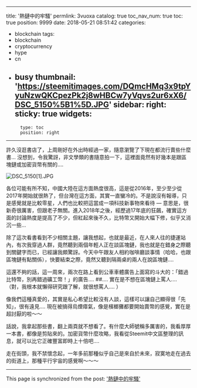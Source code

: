 
---
title: '熱鏈中的牢騷'
permlink: 3vuoxa
catalog: true
toc_nav_num: true
toc: true
position: 9999
date: 2018-05-21 08:51:42
categories:
- blockchain
tags:
- blockchain
- cryptocurrency
- hype
- cn
- busy
thumbnail: 'https://steemitimages.com/DQmcHMq3x9tpYyuNzwQKCpezPk2j8wHBCw7yVqvs2ur6xX6/DSC_5150%5B1%5D.JPG'
sidebar:
    right:
        sticky: true
widgets:
    -
        type: toc
        position: right
---


許久沒逛書店了，上周剛好在外出時經過一家，隨意瀏覽了下現在都流行賣些什麼書... 沒想到，令我驚訝，非文學類的書隨意拍一下，這裡面竟然有好幾本是跟區塊鏈或加密貨幣有關的.... 

![DSC_5150[1].JPG](https://steemitimages.com/DQmcHMq3x9tpYyuNzwQKCpezPk2j8wHBCw7yVqvs2ur6xX6/DSC_5150%5B1%5D.JPG)

各位可能有所不知，中國大陸在這方面熱度很高，這是從2016年，至少至少從2017年開始就很熱了，但台灣在這方面，其實一直蠻冷的。不是說沒有報導，只是感覺就是比較零星，人們也比較把這當成一項科技新事物來看待 — 意思是，很新奇很厲害，但跟老子無關。進入2018年之後，經歷過17年底的狂飆，確實這方面的討論熱度是提高了不少，但紅起來後不久，比特幣又開始大幅下修，似乎又消沉一些...

除了這次看書看到不少相關主題，讓我想起，也就是最近，在人來人往的捷運站內，有次我穿過人群，竟然聽到兩個年輕人正在談區塊鏈，我也就是在錯身之際聽到關鍵字而已，已經讓我頗驚訝。今天中午跟友人相約咖啡廳談事情（哈哈，也跟區塊鏈有點關係），快要結束之際，竟然又聽到隔兩桌的兩人在說區塊鏈.... 

這還不夠的話，這一周來，兩次在路上看到公車車體廣告上面寫的斗大的：「錯過比特幣，別再錯過礦工幣！」的廣告.... #$%#@&#$#.... 實在是不想在區塊鏈上罵人.... （對，我根本就懶得研究跟了解，就很想罵人.... ）

像我們這種真愛的，其實是私心希望比較沒有人談，這樣可以讓自己顯得很「先知」，很有遠見.... 現在被搞得烏煙瘴氣，像是檳榔攤都要開始賣幣的感覺，實在是超討厭的啦～～

話說，我拿起那些書，翻上兩頁就不想看了。有什麼大師號稱多厲害的，我看厚厚一本書，都像是剪貼來的。加密貨幣什麼攻略，我看從Steemit中文區整理的訊息，就可以比它正確豐富即時上十倍吧.... 

走在街頭，我不禁懷念起，一年多前那種似乎自己是來自於未來，寂寞地走在過去的街道上，那種平行宇宙的感覺啊～～～



- - -

This page is synchronized from the post: ['熱鏈中的牢騷'](https://steemit.com/@deanliu/3vuoxa)
